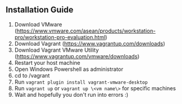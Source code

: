## Installation Guide
1. Download VMware (https://www.vmware.com/asean/products/workstation-pro/workstation-pro-evaluation.html)
2. Download Vagrant (https://www.vagrantup.com/downloads)
3. Download Vagrant VMware Utility (https://www.vagrantup.com/vmware/downloads)
4. Restart your host machine
5. Open Windows Powershell as administrator
6. cd to /vagrant
7. Run ``vagrant plugin install vagrant-vmware-desktop``
8. Run ``vagrant up`` or ``vagrant up \<vm name\>`` for specific machines
9. Wait and hopefully you don't run into errors :)
